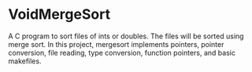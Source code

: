 # VoidMergeSort
A C program to sort files of ints or doubles. The files will be sorted
using merge sort. In this project, mergesort implements pointers, pointer conversion, file
reading, type conversion, function pointers, and basic makefiles.
